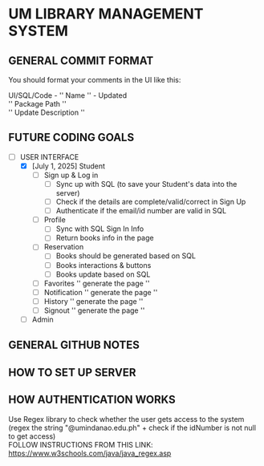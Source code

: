 # UM LIBRARY MANAGEMENT SYSTEM

## GENERAL COMMIT FORMAT
You should format your comments in the UI like this:

UI/SQL/Code - '' Name '' - Updated
<br>
'' Package Path ''
<br>
'' Update Description ''

## FUTURE CODING GOALS
- [ ] USER INTERFACE
  - [x] [July 1, 2025] Student
    - [ ] Sign up & Log in
      - [ ] Sync up with SQL (to save your Student's data into the server)
      - [ ] Check if the details are complete/valid/correct in Sign Up
      - [ ] Authenticate if the email/id number are valid in SQL
    - [ ] Profile
      - [ ] Sync with SQL Sign In Info
      - [ ] Return books info in the page
    - [ ] Reservation
      - [ ] Books should be generated based on SQL
      - [ ] Books interactions & buttons
      - [ ] Books update based on SQL
    - [ ] Favorites '' generate the page ''
    - [ ] Notification '' generate the page ''
    - [ ] History '' generate the page ''
    - [ ] Signout '' generate the page ''
  - [ ] Admin

## GENERAL GITHUB NOTES

## HOW TO SET UP SERVER

## HOW AUTHENTICATION WORKS 
Use Regex library to check whether the user gets access to the system (regex the string "@umindanao.edu.ph" + check if the idNumber is not null to get access)  
FOLLOW INSTRUCTIONS FROM THIS LINK: https://www.w3schools.com/java/java_regex.asp
